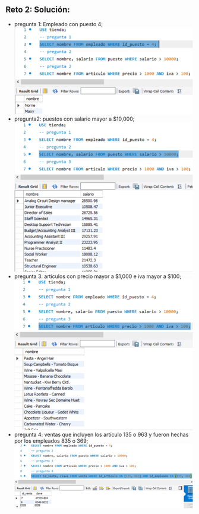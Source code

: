 ## Reto 2: Solución:
- pregunta 1: Empleado con puesto 4;
![solucion1](imagenes/s1r2pregunta1.png)
- pregunta2: puestos con salario mayor a $10,000;
![solucion2](imagenes/s1r2pregunta2.png)
- pregunta 3: artículos con precio mayor a $1,000 e iva mayor a $100;
![solucion3](imagenes/s1r2pregunta3.png)
- pregunta 4: ventas que incluyen los artículo 135 o 963 y fueron hechas por los empleados 835 o 369;
![solucion4](imagenes/s1r2pregunta4.png)

